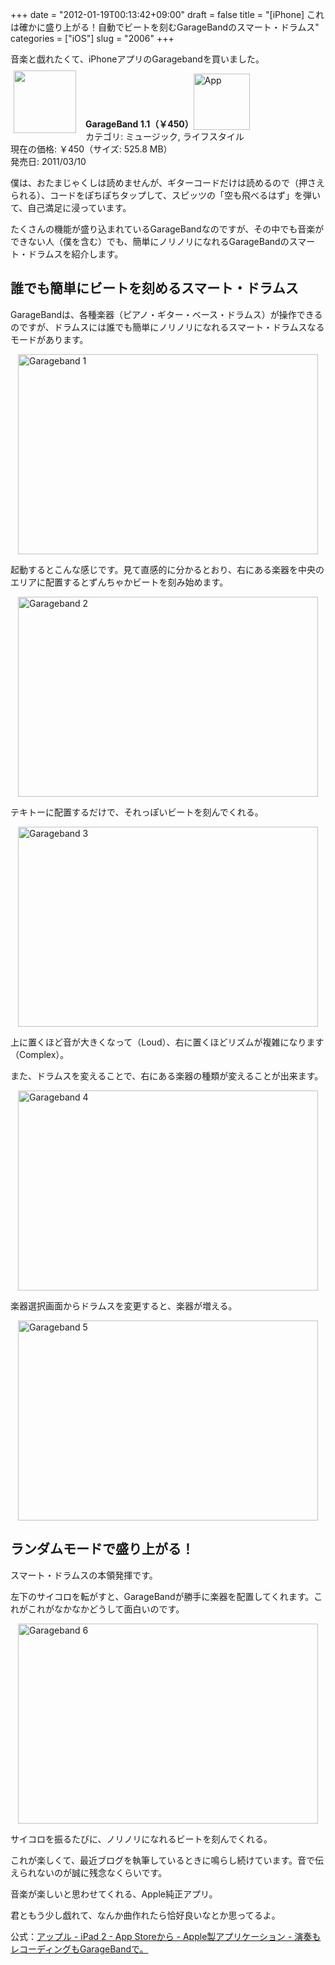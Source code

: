 +++
date = "2012-01-19T00:13:42+09:00"
draft = false
title = "[iPhone] これは確かに盛り上がる！自動でビートを刻むGarageBandのスマート・ドラムス"
categories = ["iOS"]
slug = "2006"
+++

音楽と戯れたくて、iPhoneアプリのGaragebandを買いました。

<a href="https://itunes.apple.com/jp/app/id408709785?mt=8&uo=4&at=11l3RT" target="_blank" rel="nofollow"><img width="100" class="alignleft" align="left" src="http://a1.mzstatic.com/us/r1000/107/Purple/1b/71/e5/mzl.rpdfmocf.100x100-75.png" style="margin: -5px 15px 1px 5px;"></a><strong> GarageBand 1.1（￥450）</strong><a href="https://itunes.apple.com/jp/app/id408709785?mt=8&uo=4&at=11l3RT" target="_blank" rel="nofollow"><img src="/images/2012/12/viewinitunes_jp.png" style="vertical-align:bottom;" width="90" alt="App"></a><br> カテゴリ: ミュージック, ライフスタイル<br> 現在の価格: ￥450（サイズ: 525.8 MB）<br> 発売日: 2011/03/10<br style="clear: both;">

僕は、おたまじゃくしは読めませんが、ギターコードだけは読めるので（押さえられる）、コードをぽちぽちタップして、スピッツの「空も飛べるはず」を弾いて、自己満足に浸っています。

たくさんの機能が盛り込まれているGarageBandなのですが、その中でも音楽ができない人（僕を含む）でも、簡単にノリノリになれるGarageBandのスマート・ドラムスを紹介します。

<h2>誰でも簡単にビートを刻めるスマート・ドラムス</h2>

GarageBandは、各種楽器（ピアノ・ギター・ベース・ドラムス）が操作できるのですが、ドラムスには誰でも簡単にノリノリになれるスマート・ドラムスなるモードがあります。

<img style="display:block; margin-left:auto; margin-right:auto;" src="/images/2012/01/garageband_1.png" alt="Garageband 1" title="garageband_1.png" border="0" width="480" height="320" />

起動するとこんな感じです。見て直感的に分かるとおり、右にある楽器を中央のエリアに配置するとずんちゃかビートを刻み始めます。

<img style="display:block; margin-left:auto; margin-right:auto;" src="/images/2012/01/garageband_2.png" alt="Garageband 2" title="garageband_2.png" border="0" width="480" height="320" />

テキトーに配置するだけで、それっぽいビートを刻んでくれる。

<img style="display:block; margin-left:auto; margin-right:auto;" src="/images/2012/01/garageband_3.png" alt="Garageband 3" title="garageband_3.png" border="0" width="480" height="320" />

上に置くほど音が大きくなって（Loud）、右に置くほどリズムが複雑になります（Complex）。

また、ドラムスを変えることで、右にある楽器の種類が変えることが出来ます。

<img style="display:block; margin-left:auto; margin-right:auto;" src="/images/2012/01/garageband_4.png" alt="Garageband 4" title="garageband_4.png" border="0" width="480" height="320" />

楽器選択画面からドラムスを変更すると、楽器が増える。

<img style="display:block; margin-left:auto; margin-right:auto;" src="/images/2012/01/garageband_5.png" alt="Garageband 5" title="garageband_5.png" border="0" width="480" height="320" />

<h2>ランダムモードで盛り上がる！</h2>

スマート・ドラムスの本領発揮です。

左下のサイコロを転がすと、GarageBandが勝手に楽器を配置してくれます。これがこれがなかなかどうして面白いのです。

<img style="display:block; margin-left:auto; margin-right:auto;" src="/images/2012/01/garageband_6.png" alt="Garageband 6" title="garageband_6.png" border="0" width="480" height="320" />

サイコロを振るたびに、ノリノリになれるビートを刻んでくれる。

これが楽しくて、最近ブログを執筆しているときに鳴らし続けています。音で伝えられないのが誠に残念なくらいです。

音楽が楽しいと思わせてくれる、Apple純正アプリ。

君ともう少し戯れて、なんか曲作れたら恰好良いなとか思ってるよ。

公式：<a href="http://www.apple.com/jp/ipad/from-the-app-store/apps-by-apple/garageband.html" target="_blank">アップル - iPad 2 - App Storeから - Apple製アプリケーション - 演奏もレコーディングもGarageBandで。</a>
